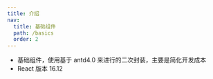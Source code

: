 ```yaml
---
title: 介绍
nav:
  title: 基础组件
  path: /basics
  order: 2
---
```


- 基础组件，使用基于 antd4.0 来进行的二次封装，主要是简化开发成本
- React 版本 16.12
